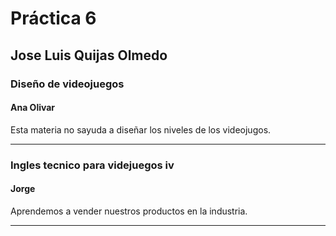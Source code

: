 # Práctica 6

## Jose Luis Quijas Olmedo

### Diseño de videojuegos

#### Ana Olivar

Esta materia no sayuda a diseñar los niveles de los videojugos.

---

### Ingles tecnico para videjuegos iv

#### Jorge 

Aprendemos a vender nuestros productos en la industria.

---
